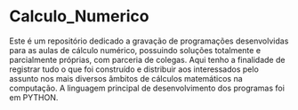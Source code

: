 # Calculo_Numerico

Este é um repositório dedicado a gravação de programações desenvolvidas para as aulas de cálculo numérico, possuindo soluções totalmente e parcialmente próprias, com parceria de colegas. Aqui tenho a finalidade de registrar tudo o que foi construído e distribuir aos interessados pelo assunto nos mais diversos âmbitos de cálculos matemáticos na computação. A linguagem principal de desenvolvimento dos programas foi em PYTHON.
